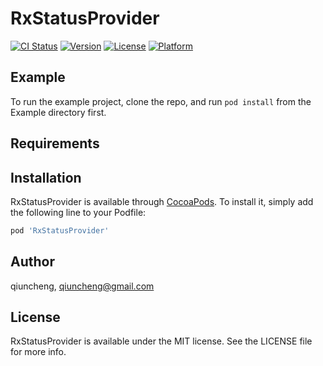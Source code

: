 # RxStatusProvider

[![CI Status](https://img.shields.io/travis/qiuncheng/RxStatusProvider.svg?style=flat)](https://travis-ci.org/qiuncheng/RxStatusProvider)
[![Version](https://img.shields.io/cocoapods/v/RxStatusProvider.svg?style=flat)](https://cocoapods.org/pods/RxStatusProvider)
[![License](https://img.shields.io/cocoapods/l/RxStatusProvider.svg?style=flat)](https://cocoapods.org/pods/RxStatusProvider)
[![Platform](https://img.shields.io/cocoapods/p/RxStatusProvider.svg?style=flat)](https://cocoapods.org/pods/RxStatusProvider)

## Example

To run the example project, clone the repo, and run `pod install` from the Example directory first.

## Requirements

## Installation

RxStatusProvider is available through [CocoaPods](https://cocoapods.org). To install
it, simply add the following line to your Podfile:

```ruby
pod 'RxStatusProvider'
```

## Author

qiuncheng, qiuncheng@gmail.com

## License

RxStatusProvider is available under the MIT license. See the LICENSE file for more info.
